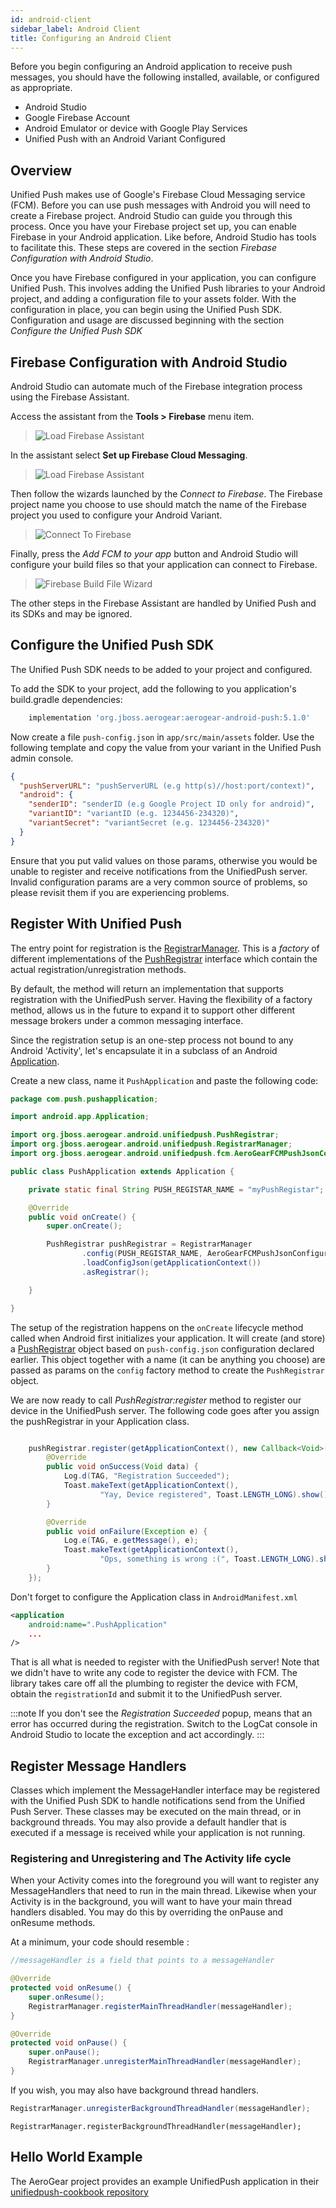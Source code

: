 ```yaml
---
id: android-client
sidebar_label: Android Client
title: Configuring an Android Client
---
```


 Before you begin configuring an Android application to receive push messages, you should have the following installed, available, or configured as appropriate.

  * Android Studio
  * Google Firebase Account
  * Android Emulator or device with Google Play Services
  * Unified Push with an Android Variant Configured
 
## Overview
Unified Push makes use of Google's Firebase Cloud Messaging service (FCM).  Before you can use push messages with Android you will need to create a Firebase project.  Android Studio can guide you through this process.  Once you have your Firebase project set up, you can enable Firebase in your Android application.  Like before, Android Studio has tools to facilitate this.  These steps are covered in the section *Firebase Configuration with Android Studio*.

Once you have Firebase configured in your application, you can configure Unified Push.  This involves adding the Unified Push libraries to your Android project, and adding a configuration file to your assets folder.  With the configuration in place, you can begin using the Unified Push SDK. Configuration and usage are discussed beginning with the section *Configure the Unified Push SDK*

## Firebase Configuration with Android Studio
Android Studio can automate much of the Firebase integration process using the Firebase Assistant.

Access the assistant from the **Tools > Firebase** menu item.

> ![Load Firebase Assistant](assets/android/android_studio_tools_menu_firebase.png) 

In the assistant select **Set up Firebase Cloud Messaging**. 

> ![Load Firebase Assistant](assets/android/android_studio_firebase_assistant.png)

Then follow the wizards launched by the *Connect to Firebase*.  The Firebase project name you choose to use should match the name of the Firebase project you used to configure your Android Variant.

> ![Connect To Firebase](assets/android/android_studio_connect_to_firebase_dialog.png)

Finally, press the *Add FCM to your app* button and Android Studio will configure your build files so that your application can connect to Firebase.

> ![Firebase Build File Wizard](assets/android/android_studio_firebase_build_file.png)


The other steps in the Firebase Assistant are handled by Unified Push and its SDKs and may be ignored.

## Configure the Unified Push SDK

The Unified Push SDK needs to be added to your project and configured.  

To add the SDK to your project, add the following to you application's build.gradle dependencies:

```gradle
    implementation 'org.jboss.aerogear:aerogear-android-push:5.1.0'
```

Now create a file `push-config.json` in `app/src/main/assets` folder.  Use the following template and copy the value from your variant in the Unified Push admin console.


```json
{
  "pushServerURL": "pushServerURL (e.g http(s)//host:port/context)",
  "android": {
    "senderID": "senderID (e.g Google Project ID only for android)",
    "variantID": "variantID (e.g. 1234456-234320)",
    "variantSecret": "variantSecret (e.g. 1234456-234320)"
  }
}
```

Ensure that you put valid values on those params, otherwise you would be unable to register and receive notifications from the UnifiedPush server. Invalid configuration params are a very common source of problems, so please revisit them if you are experiencing problems.

## Register With Unified Push

The entry point for registration is the [RegistrarManager](https://github.com/aerogear/aerogear-android-push/blob/master/library/src/main/java/org/jboss/aerogear/android/unifiedpush/RegistrarManager.java). This is a *factory* of different implementations of the [PushRegistrar](https://github.com/aerogear/aerogear-android-push/blob/master/library/src/main/java/org/jboss/aerogear/android/unifiedpush/PushRegistrar.java) interface which contain the actual registration/unregistration methods.

By default, the method will return an implementation that supports registration with the UnifiedPush server. Having the flexibility of a factory method, allows us in the future to expand it to support other different message brokers under a common messaging interface.

Since the registration setup is an one-step process not bound to any Android 'Activity', let's encapsulate it in a subclass of an Android [Application](http://developer.android.com/reference/android/app/Application.html).

Create a new class, name it `PushApplication` and paste the following code:

```java
package com.push.pushapplication;

import android.app.Application;

import org.jboss.aerogear.android.unifiedpush.PushRegistrar;
import org.jboss.aerogear.android.unifiedpush.RegistrarManager;
import org.jboss.aerogear.android.unifiedpush.fcm.AeroGearFCMPushJsonConfiguration;

public class PushApplication extends Application {

    private static final String PUSH_REGISTAR_NAME = "myPushRegistar";

    @Override
    public void onCreate() {
        super.onCreate();

        PushRegistrar pushRegistrar = RegistrarManager
                .config(PUSH_REGISTAR_NAME, AeroGearFCMPushJsonConfiguration.class)
                .loadConfigJson(getApplicationContext())
                .asRegistrar();

    }

}

```

The setup of the registration happens on the `onCreate` lifecycle method called when Android first initializes your application. It will create (and store) a [PushRegistrar](https://github.com/aerogear/aerogear-android-push/blob/master/library/src/main/java/org/jboss/aerogear/android/unifiedpush/PushRegistrar.java) object based on `push-config.json` configuration declared earlier. This object together with a name (it can be anything you choose) are passed as params on the `config` factory method to create the `PushRegistrar` object.



We are now ready to call *PushRegistrar:register* method to register our device in the UnifiedPush server. The following code goes after you assign the pushRegistrar in your Application class.

```java

    pushRegistrar.register(getApplicationContext(), new Callback<Void>() {
        @Override
        public void onSuccess(Void data) {
            Log.d(TAG, "Registration Succeeded");
            Toast.makeText(getApplicationContext(),
                    "Yay, Device registered", Toast.LENGTH_LONG).show();
        }

        @Override
        public void onFailure(Exception e) {
            Log.e(TAG, e.getMessage(), e);
            Toast.makeText(getApplicationContext(),
                    "Ops, something is wrong :(", Toast.LENGTH_LONG).show();
        }
    });

```

Don't forget to configure the Application class in `AndroidManifest.xml`
```xml
<application
    android:name=".PushApplication"
    ...
/>
```

That is all what is needed to register with the UnifiedPush server! Note that we didn't have to write any code to register the device with FCM. The library takes care off all the plumbing to register the device with FCM, obtain the `registrationId` and submit it to the UnifiedPush server.



:::note
If you don't see the _Registration Succeeded_ popup, means that an error has occurred during the registration. Switch to the LogCat console in Android Studio to locate the exception and act accordingly.
:::

## Register Message Handlers

Classes which implement the MessageHandler interface may be registered with the Unified Push SDK to handle notifications send from the Unified Push Server.  These classes may be executed on the main thread, or in background threads.  You may also provide a default handler that is executed if a message is received while your application is not running.

### Registering and Unregistering and The Activity life cycle

When your Activity comes into the foreground you will want to register any MessageHandlers that need to run in the main thread.  Likewise when your Activity is in the background, you will want to have your main thread handlers disabled.  You may do this by overriding the onPause and onResume methods. 

At a minimum, your code should resemble :

```java
//messageHandler is a field that points to a messageHandler

@Override
protected void onResume() {
    super.onResume();
    RegistrarManager.registerMainThreadHandler(messageHandler); 
}

@Override
protected void onPause() {
    super.onPause();
    RegistrarManager.unregisterMainThreadHandler(messageHandler); 
}
```

If you wish, you may also have background thread handlers.

```java
RegistrarManager.unregisterBackgroundThreadHandler(messageHandler);
```

```
RegistrarManager.registerBackgroundThreadHandler(messageHandler);
```

## Hello World Example

The AeroGear project provides an example UnifiedPush application in their [unifiedpush-cookbook repository](https://github.com/aerogear/unifiedpush-cookbook/tree/master/HelloPush)

